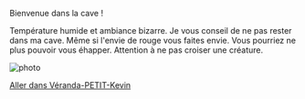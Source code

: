 Bienvenue dans la cave !

Température humide et ambiance bizarre.
Je vous conseil de ne pas rester dans ma cave.
Même si l'envie de rouge vous faites envie. 
Vous pourriez ne plus pouvoir vous éhapper.
Attention à ne pas croiser une créature.

![photo](https://www.google.com/url?sa=i&url=https%3A%2F%2Fwww.gettyimages.fr%2Fphotos%2Fcave&psig=AOvVaw2_mQwflXktvDvuTPluGZOp&ust=1666867463616000&source=images&cd=vfe&ved=0CA0QjRxqFwoTCNCmvIfB_foCFQAAAAAdAAAAABAN)


[Aller dans Véranda-PETIT-Kevin](https://github.com/Yahyabey48/tp-labyrinthe/tree/Veranda-PETIT-Kevin)
